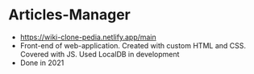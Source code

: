 # Articles-Manager
- https://wiki-clone-pedia.netlify.app/main
- Front-end of web-application. Created with custom HTML and CSS. Covered with JS. Used LocalDB in development
- Done in 2021
